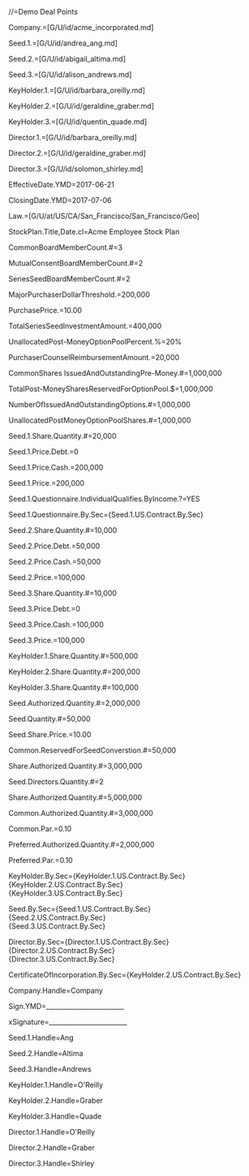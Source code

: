 //=Demo Deal Points

Company.=[G/U/id/acme_incorporated.md]

Seed.1.=[G/U/id/andrea_ang.md]

Seed.2.=[G/U/id/abigail_altima.md]

Seed.3.=[G/U/id/alison_andrews.md]

KeyHolder.1.=[G/U/id/barbara_oreilly.md]

KeyHolder.2.=[G/U/id/geraldine_graber.md]

KeyHolder.3.=[G/U/id/quentin_quade.md]

Director.1.=[G/U/id/barbara_oreilly.md]

Director.2.=[G/U/id/geraldine_graber.md]

Director.3.=[G/U/id/solomon_shirley.md]

EffectiveDate.YMD=2017-06-21

ClosingDate.YMD=2017-07-06

Law.=[G/U/at/US/CA/San_Francisco/San_Francisco/Geo]

StockPlan.Title,Date.cl=Acme Employee Stock Plan

CommonBoardMemberCount.#=3

MutualConsentBoardMemberCount.#=2

SeriesSeedBoardMemberCount.#=2

MajorPurchaserDollarThreshold.$=$200,000

PurchasePrice.$=$10.00

TotalSeriesSeedInvestmentAmount.$=$400,000

UnallocatedPost-MoneyOptionPoolPercent.%=20%

PurchaserCounselReimbursementAmount.$=$20,000

CommonShares IssuedAndOutstandingPre-Money.#=1,000,000

TotalPost-MoneySharesReservedForOptionPool.$=1,000,000

NumberOfIssuedAndOutstandingOptions.#=1,000,000

UnallocatedPostMoneyOptionPoolShares.#=1,000,000

Seed.1.Share.Quantity.#=20,000

Seed.1.Price.Debt.$=$0

Seed.1.Price.Cash.$=$200,000

Seed.1.Price.$=$200,000

Seed.1.Questionnaire.IndividualQualifies.ByIncome.?=YES

Seed.1.Questionnaire.By.Sec={Seed.1.US.Contract.By.Sec}

Seed.2.Share.Quantity.#=10,000

Seed.2.Price.Debt.$=$50,000

Seed.2.Price.Cash.$=$50,000

Seed.2.Price.$=$100,000

Seed.3.Share.Quantity.#=10,000

Seed.3.Price.Debt.$=$0

Seed.3.Price.Cash.$=$100,000

Seed.3.Price.$=$100,000

KeyHolder.1.Share.Quantity.#=500,000

KeyHolder.2.Share.Quantity.#=200,000

KeyHolder.3.Share.Quantity.#=100,000

Seed.Authorized.Quantity.#=2,000,000

Seed.Quantity.#=50,000

Seed.Share.Price.$=$10.00

Common.ReservedForSeedConverstion.#=50,000

Share.Authorized.Quantity.#=3,000,000

Seed.Directors.Quantity.#=2

Share.Authorized.Quantity.#=5,000,000

Common.Authorized.Quantity.#=3,000,000

Common.Par.$=$0.10

Preferred.Authorized.Quantity.#=2,000,000

Preferred.Par.$=$0.10

KeyHolder.By.Sec={KeyHolder.1.US.Contract.By.Sec}<br>{KeyHolder.2.US.Contract.By.Sec}<br>{KeyHolder.3.US.Contract.By.Sec}

Seed.By.Sec={Seed.1.US.Contract.By.Sec}<br>{Seed.2.US.Contract.By.Sec}<br>{Seed.3.US.Contract.By.Sec}

Director.By.Sec={Director.1.US.Contract.By.Sec}<br>{Director.2.US.Contract.By.Sec}<br>{Director.3.US.Contract.By.Sec}

CertificateOfIncorporation.By.Sec={KeyHolder.2.US.Contract.By.Sec}

Company.Handle=Company

Sign.YMD=________________________  

xSignature=________________________

Seed.1.Handle=Ang

Seed.2.Handle=Altima

Seed.3.Handle=Andrews

KeyHolder.1.Handle=O'Reilly

KeyHolder.2.Handle=Graber

KeyHolder.3.Handle=Quade

Director.1.Handle=O'Reilly

Director.2.Handle=Graber

Director.3.Handle=Shirley